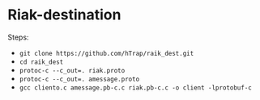 # Riak-destination
Steps:
* `git clone https://github.com/hTrap/raik_dest.git`
* `cd raik_dest`
* `protoc-c --c_out=. riak.proto`
* `protoc-c --c_out=. amessage.proto`
* `gcc cliento.c amessage.pb-c.c riak.pb-c.c -o client -lprotobuf-c`

